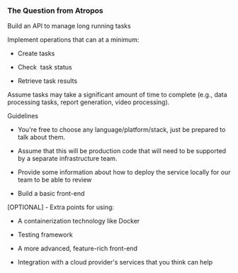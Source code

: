 ### The Question from Atropos

Build an API to manage long running tasks

Implement operations that can at a minimum:

- Create tasks

- Check  task status

- Retrieve task results

Assume tasks may take a significant amount of time to complete (e.g., data processing tasks, report generation, video processing).  

Guidelines

- You're free to choose any language/platform/stack, just be prepared to talk about them.

- Assume that this will be production code that will need to be supported by a separate infrastructure team.

- Provide some information about how to deploy the service locally for our team to be able to review

- Build a basic front-end

[OPTIONAL] - Extra points for using:

- A containerization technology like Docker

- Testing framework

- A more advanced, feature-rich front-end

- Integration with a cloud provider's services that you think can help
